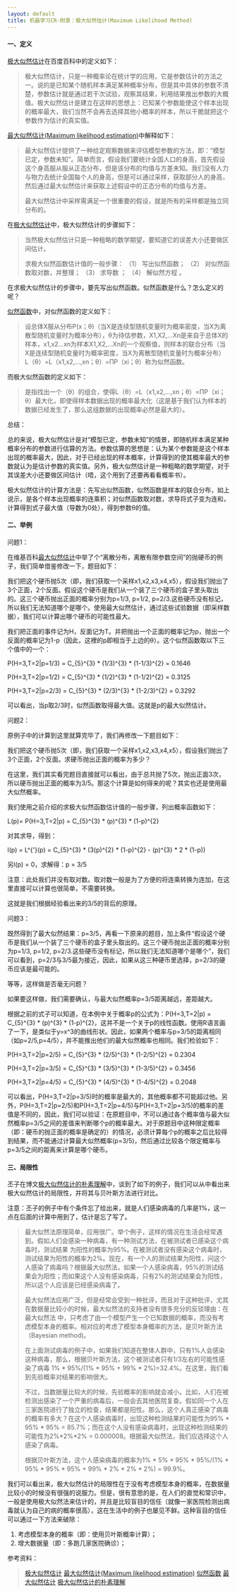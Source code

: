 ```yaml
---
layout: default
title: 机器学习CR-附录：极大似然估计(Maximum Likelihood Method)
---
```

#### 一、定义

[极大似然估计](http://baike.baidu.com/view/185250.htm)在百度百科中的定义如下：

> 极大似然估计，只是一种概率论在统计学的应用，它是参数估计的方法之一。说的是已知某个随机样本满足某种概率分布，但是其中具体的参数不清楚，参数估计就是通过若干次试验，观察其结果，利用结果推出参数的大概值。极大似然估计是建立在这样的思想上：已知某个参数能使这个样本出现的概率最大，我们当然不会再去选择其他小概率的样本，所以干脆就把这个参数作为估计的真实值。

[最大似然估计(Maximum likelihood estimation)](http://www.cnblogs.com/liliu/archive/2010/11/22/1883702.html)中解释如下：

> 最大似然估计提供了一种给定观察数据来评估模型参数的方法，即：“模型已定，参数未知”。简单而言，假设我们要统计全国人口的身高，首先假设这个身高服从服从正态分布，但是该分布的均值与方差未知。我们没有人力与物力去统计全国每个人的身高，但是可以通过采样，获取部分人的身高，然后通过最大似然估计来获取上述假设中的正态分布的均值与方差。
> 
> 最大似然估计中采样需满足一个很重要的假设，就是所有的采样都是独立同分布的。

在[极大似然估计](http://baike.baidu.com/view/185250.htm)中，极大似然估计的步骤如下：

> 当然极大似然估计只是一种粗略的数学期望，要知道它的误差大小还要做区间估计。
> 
> 求极大似然函数估计值的一般步骤：
> （1） 写出似然函数；
> （2） 对似然函数取对数，并整理；
> （3） 求导数 ；
> （4） 解似然方程 。

在求极大似然估计的步骤中，要先写出似然函数。似然函数是什么？怎么定义的呢？

[似然函数](http://baike.baidu.com/view/1864828.htm)中，对似然函数的定义如下：

> 设总体X服从分布P(x；θ)（当X是连续型随机变量时为概率密度，当X为离散型随机变量时为概率分布），θ为待估参数，X1,X2,…Xn是来自于总体X的样本，x1,x2…xn为样本X1,X2,…Xn的一个观察值，则样本的联合分布（当X是连续型随机变量时为概率密度，当X为离散型随机变量时为概率分布）
> L（θ）=L（x1,x2,…,xn；θ）=ΠP（xi；θ）称为似然函数。

而极大似然函数的定义如下：

> 是指找出一个（θ）的组合，使得L（θ）=L（x1,x2,…,xn；θ）=ΠP（xi；θ）最大化，即使得样本数据出现的概率最大化（这是基于我们认为样本的数据已经发生了，那么这组数据的出现概率必然是最大的）。

总结：

总的来说，极大似然估计是对“模型已定，参数未知”的情景，即随机样本满足某种概率分布的参数进行估算的方法。参数估算的思想是：认为某个参数能是这个样本出现的概率最大，因此，对于已经出现的样本概率，计算得到的使其概率最大的参数就认为是估计参数的真实值。另外，极大似然估计是一种粗略的数学期望，对于其误差大小还要做区间估计（唔，这个用到了还要再看看概率书）。

极大似然估计的计算方法是：先写出似然函数，似然函数是样本的联合分布，如上说示，是各个样本出现概率的连乘积；对似然函数取对数，求导将式子变为连和，计算得到式子最大值（导数为0处），得到参数θ的值。

#### 二、举例

问题1：

在维基百科[最大似然估计](http://zh.wikipedia.org/zh/%E6%9C%80%E5%A4%A7%E4%BC%BC%E7%84%B6%E4%BC%B0%E8%AE%A1)中举了个“离散分布，离散有限参数空间”的抛硬币的例子，我们简单借鉴修改一下，题目如下：

我们把这个硬币抛5次（即，我们获取一个采样x1,x2,x3,x4,x5），假设我们抛出了3个正面，2个反面。假设这个硬币是我们从一个装了三个硬币的盒子里头取出的。这三个硬币抛出正面的概率分别为p=1/3, p=1/2, p=2/3.这些硬币没有标记，所以我们无法知道哪个是哪个。使用最大似然估计，通过这些试验数据（即采样数据），我们可以计算出哪个硬币的可能性最大。

我们把正面的事件记为H，反面记为T。并把抛出一个正面的概率记为p，抛出一个反面的概率记为1-p（因此，这裡的p即相当于上边的θ）。这个似然函数取以下三个值中的一个：

P(H=3,T=2|p=1/3) = C_{5}^{3}  * (1/3)^{3} * (1-1/3)^{2} = 0.1646

P(H=3,T=2|p=1/2) = C_{5}^{3}  * (1/2)^{3} * (1-1/2)^{2} = 0.3125

P(H=3,T=2|p=2/3) = C_{5}^{3}  * (2/3)^{3} * (1-2/3)^{2} = 0.3292

可以看出，当p取2/3时，似然函数取得最大值。这就是p的最大似然估计。

问题2：

原例子中的计算到这里就算完毕了，我们再修改一下题目如下：

我们把这个硬币抛5次（即，我们获取一个采样x1,x2,x3,x4,x5），假设我们抛出了3个正面，2个反面。求硬币抛出正面的概率为多少？

在这里，我们其实看完题目直接就可以看出，由于总共抛了5次，抛出正面3次，所以硬币抛出正面的概率为3/5。那这个计算是如何得来的呢？其实也还是使用最大似然概率。

我们使用之前介绍的求极大似然函数估计值的一般步骤，列出概率函数如下：

L(p)= P(H=3,T=2|p) = C_{5}^{3}  * (p)^{3} * (1-p)^{2}

对其求导，得到：

l(p) = L^{'}(p) = C_{5}^{3} * (3(p)^{2} * (1-p)^{2} - (p)^{3} * 2 * (1-p))

另l(p) = 0，求解得：p = 3/5

注意：此处我们并没有取对数。取对数一般是为了方便的将连乘转换为连加，在这里直接可以计算也很简单，不需要转换。

这就是我们根据经验看出来的3/5的背后的原理。

问题3：

既然得到了最大似然结果：p=3/5，再看一下原来的题目，加上条件“假设这个硬币是我们从一个装了三个硬币的盒子里头取出的。这三个硬币抛出正面的概率分别为p=1/3, p=1/2, p=2/3.这些硬币没有标记，所以我们无法知道哪个是哪个”，我们可以看到，p=2/3与3/5最为接近，因此，如果从这三种硬币里选择，p=2/3的硬币应该是最可能的。

等等，这样做是否毫无问题？

如果要这样做，我们需要确认，与最大似然概率p=3/5距离越远，差距越大。

根据之前的式子可以知道，在本例中关于概率p的公式为：P(H=3,T=2|p) = C_{5}^{3}  * (p)^{3} * (1-p)^{2}，这并不是一个关于p的线性函数。使用R语言画了一下，是类似于y=x^3的曲线形状。因此，如果两个概率与p=3/5的距离相同（如p=2/5,p=4/5），并不能推出他们的最大似然概率也相同。我们检验如下：

P(H=3,T=2|p=2/5) = C_{5}^{3}  * (2/5)^{3} * (1-2/5)^{2} = 0.2304

P(H=3,T=2|p=3/5) = C_{5}^{3}  * (3/5)^{3} * (1-3/5)^{2} = 0.3456

P(H=3,T=2|p=4/5) = C_{5}^{3}  * (4/5)^{3} * (1-4/5)^{2} = 0.2048

可以看出，P(H=3,T=2|p=3/5)时的概率是最大的，其他概率都不可能超过他。另外，P(H=3,T=2|p=2/5)和P(H=3,T=2|p=4/5)与P(H=3,T=2|p=3/5)的概率的差值是不同的，因此，我们可以验证：在原题目中，不可以通过各个概率值与最大似然概率p=3/5之间的差值来判断哪个p的概率最大。对于原题目中这种限定概率（即：硬币的抛正面的概率是确定的）的情况，必须计算每个p的概率之后比较得到结果，而不能通过计算最大似然概率(p=3/5)，然后通过比较各个限定概率与p=3/5之间的距离来计算是哪个硬币。

#### 三、局限性

丕子在博文[极大似然估计的朴素理解](http://www.zhizhihu.com/html/y2010/1520.html)中，谈到了如下的例子，我们可以从中看出来极大似然估计的局限性，并将其与贝叶斯方法进行对比。

注意：丕子的例子中有个条件忘了给出来，就是人们感染病毒的几率是1%，这一点在后面的计算中用到了，估计是忘了写了。

> 最大似然法原理简单，应用很广。举个例子，这样的情况在生活会经常遇到。假如人们会感染一种病毒，有一种测试方法，在被测试者已感染这个病毒时，测试结果 为阳性的概率为95%。在被测试者没有感染这个病毒时，测试结果为阳性的概率为2%。现在，有一个人的测试结果为阳性，问这个人感染了病毒吗？根据最大似然法，如果一个人感染病毒，95%的测试结果会为阳性；而如果这个人没有感染病毒，只有2%的测试结果会为阳性，所以这个人应该是已经感染病毒了。
> 
> 最大似然法应用广泛，但是经常会受到一种批评，而且对于这种批评，尤其在数据量比较小的时候，最大似然法的支持者没有很多充分的反驳理由：在最大似然法 中，只考虑了由一个模型产生一个已知数据的概率，而没有考虑模型本身的概率。相对应的考虑了模型本身概率的方法，是贝叶斯方法（Bayesian method)。
> 
> 在上面测试病毒的例子中，如果我们知道在整体人群中，只有1%人会感染这种病毒，那么，根据贝叶斯方法，这个被测试者只有1/3左右的可能性感染了病毒 1% * 95%/(1% * 95% + 99% * 2%)=32.4%。在这里，我们看到先验概率对结果的影响很大。
> 
> 不过，当数据量比较大的时候，先验概率的影响就会减小。比如，人们在被检测出感染了一个严重的病毒后，一般会去其他医院复查。假如同一个人在三家医院进行了独立的检查，结果都是阳性。那么，这个人真正感染了病毒的概率有多大？在这个人感染病毒时，出现这种检测结果的可能性为95% * 95% * 95% = 85.7%；而在这个人没有感染病毒时，出现这种检测结果的可能性为2%*2%*2% = 0.000008。根据最大似然法，我们应选择这个人感染了病毒。
> 
> 根据贝叶斯方法，这个人感染病毒的概率为1% * 5% * 95% * 95%/(1% * 95% * 95% * 95% + 99% * 2% * 2% * 2%) = 99.9%。

我们可以看出来，极大似然估计的局限性在于没有考虑模型本身的概率，在数据量比较小的时候没有很强的说服力。但是，很有意思的是，在人们的直觉和常识中，一般是使用极大似然法来估计的，并且是比较盲目的信任（就像一家医院检测出病毒就认为自己的病的概率很高），这在生活中的例子也屡见不鲜。这种盲目的信任可以通过一下方法来破除：

1. 考虑模型本身的概率（即：使用贝叶斯概率计算）；
2. 增大数据量（即：多跑几家医院确诊）；

参考资料：

> [极大似然估计](http://baike.baidu.com/view/185250.htm)
> [最大似然估计(Maximum likelihood estimation)](http://www.cnblogs.com/liliu/archive/2010/11/22/1883702.html)
> [似然函数](http://baike.baidu.com/view/1864828.htm)
> [最大似然估计](http://zh.wikipedia.org/zh/%E6%9C%80%E5%A4%A7%E4%BC%BC%E7%84%B6%E4%BC%B0%E8%AE%A1)
> [极大似然估计的朴素理解](http://www.zhizhihu.com/html/y2010/1520.html)